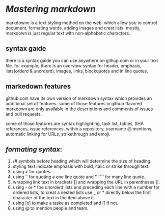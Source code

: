 # ***Mastering markdown***
 markdowne is a text styling method on the web. which allow you to control document, formating words, adding images and creat lists.
 mostly, markdown is just regular text with non-alphabetic characters. 
 
## **syntax gaide** 
there is a syntax gaide you can use anywhere on githup.com or in your text file. for example;
there is an overview syntax for header, emphasis, lists(orderd & unorderd), images, links, blockquotes and in line quotes. 
## **markedown features** 
github.com have its own version of markdown syntax which provides an additional set of features. some of those features in github flavored markdown 
are only available in the descriptions and comments of issues and pull requests. 

some of those features are syntax highlighting, task list, tables, SHA referances,
issue references, within a repository, username @ mentions, automatic linking for URLs,
strikethrough and emoji.

## ***formating syntax***:

1. /# symbols before heading which will determine the size of heading.
2. styling text indicate emphasis with bold, italic or strike through text. 
3. using > for quotes. 
4. using '' for quoting a one line quote and ''' ''' for many line quote. 
5. wrapping link text in brackets [] and wrapping the URL in parentheses (). 
6. using - or * foe unorderd lists and preceding each line with a number for ordered lists,
to creat a nested lists use _ or * directly below the first character of the text in the item above it. 
7. using [x] to make a taske as completed and [] if not. 
8. using @ to mention people and team. 
